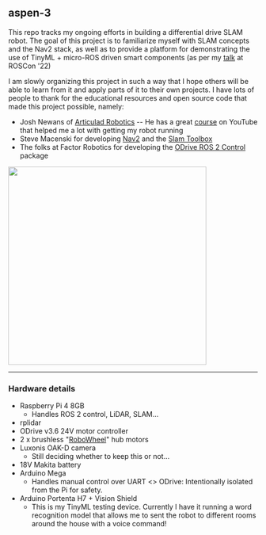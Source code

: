 ## aspen-3

This repo tracks my ongoing efforts in building a differential drive SLAM robot. The goal of this project is to familiarize myself with SLAM concepts and the Nav2 stack, as well as to provide a platform for demonstrating the use of TinyML + micro-ROS driven smart components (as per my [talk](https://vimeo.com/showcase/9954564/video/767140724) at ROSCon '22)

I am slowly organizing this project in such a way that I hope others will be able to learn from it and apply parts of it to their own projects. I have lots of people to thank for the educational resources and open source code that made this project possible, namely:
- Josh Newans of [Articulad Robotics](https://articulatedrobotics.xyz/) -- He has a great [course](https://www.youtube.com/watch?v=OWeLUSzxMsw&list=PLunhqkrRNRhYAffV8JDiFOatQXuU-NnxT) on YouTube that helped me a lot with getting my robot running
- Steve Macenski for developing [Nav2](https://navigation.ros.org/) and the [Slam Toolbox](https://github.com/SteveMacenski/slam_toolbox)
- The folks at Factor Robotics for developing the [ODrive ROS 2 Control](https://github.com/Factor-Robotics/odrive_ros2_control) package

<img src='https://user-images.githubusercontent.com/63222803/231443613-5480641b-1625-46fa-b7fb-392498462427.png' width='400'>

---

### Hardware details
- Raspberry Pi 4 8GB
  - Handles ROS 2 control, LiDAR, SLAM...
- rplidar
- ODrive v3.6 24V motor controller
- 2 x brushless "[RoboWheel](https://skysedge.com/robotics/robowheel170/index.html)" hub motors
- Luxonis OAK-D camera
  - Still deciding whether to keep this or not...
- 18V Makita battery
- Arduino Mega
  - Handles manual control over UART <> ODrive: Intentionally isolated from the Pi for safety. 
- Arduino Portenta H7 + Vision Shield
  - This is my TinyML testing device. Currently I have it running a word recognition model that allows me to sent the robot to different rooms around the house with a voice command!
